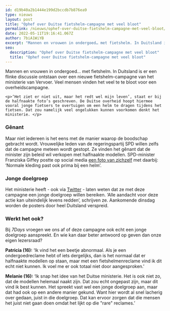 ```yaml
---
id: d19b40a2b1444e199d2bccdb7b876ea9
type: nieuws
layout: post
title: "Ophef over Duitse fietshelm-campagne met veel bloot"
permalink: /nieuws/ophef-over-duitse-fietshelm-campagne-met-veel-bloot/
date: 2022-05-11T19:16:41.067Z
author: 7biA1WiYB
excerpt: "Mannen en vrouwen in ondergoed… met fietshelm. In Duitsland is er een flinke discussie ontstaan over een nieuwe fietshelm-campagne van het ministerie van Vervoer. Veel mensen vinden het veel te te bloot voor een overheidscampagne.  "
seo:
  description: "Ophef over Duitse fietshelm-campagne met veel bloot"
  title: "Ophef over Duitse fietshelm-campagne met veel bloot"
---
```

Mannen en vrouwen in ondergoed… met fietshelm. In Duitsland is er een flinke discussie ontstaan over een nieuwe fietshelm-campagne van het ministerie van Vervoer. Veel mensen vinden het veel te te bloot voor een overheidscampagne.  

    <p>‘Het ziet er niet uit, maar het redt wel mijn leven’, staat er bij de halfnaakte foto’s geschreven. De Duitse overheid hoopt hiermee vooral jonge fietsers te overtuigen om een helm te dragen tijdens het fietsen. Dat zou namelijk veel ongelukken kunnen voorkomen denkt het ministerie. </p>
<h3>Gênant</h3>
<p>Maar niet iedereen is het eens met de manier waarop de boodschap gebracht wordt. Vrouwelijke leden van de regeringspartij SPD willen zelfs dat de campagne meteen wordt gestopt. Ze vinden het gênant dat de minister zijn beleid wil verkopen met halfnaakte modellen. SPD-minister Franziska Giffey postte op social media <a href="https://twitter.com/search?q=franziska%20Giffey&amp;src=typd&amp;lang=nl" target="_blank">een foto van zichzelf</a> met daarbij: ‘Normale kleding past ook prima bij een helm’.</p>
<h3>Jonge doelgroep</h3>
<p>Het ministerie heeft - ook via <a href="https://twitter.com/DVR_info" target="_blank">Twitter</a> - laten weten dat ze met deze campagne een jonge doelgroep willen bereiken. ‘Alle aandacht voor deze actie kan uiteindelijk levens redden’, schrijven ze. Aankomende dinsdag worden de posters door heel Duitsland verspreid.</p>
<h3>Werkt het ook?</h3>
<p>Bij <em>7Days </em>vroegen we ons af of deze campagne ook echt een jonge doelgroep aanspreekt. En wie kan daar beter antwoord op geven dan onze eigen lezersraad?</p>
<p><strong>Patricia (16):</strong> ‘Ik vind het een beetje abnormaal. Als je een ondergoedreclame hebt of iets dergelijks, dan is het normaal dat er halfnaakte modellen op staan, maar met een fietshelmenreclame vind ik dit echt niet kunnen. Ik voel me er ook totaal niet door aangesproken.’</p>
<p><strong>Melanie (16):</strong> ‘Ik snap het idee van het Duitse ministerie. Het is ook niet zo, dat de modellen helemaal naakt zijn. Dat zou echt ongepast zijn, maar dit vind ik best kunnen. Het spreekt vast wel een jonge doelgroep aan, maar dat had ook op een andere manier gekund. Want hier wordt al snel lacherig over gedaan, juist in die doelgroep. Dat kan ervoor zorgen dat die mensen het juist niet gaan doen omdat het lijkt op die "rare" reclames.’</p>  
